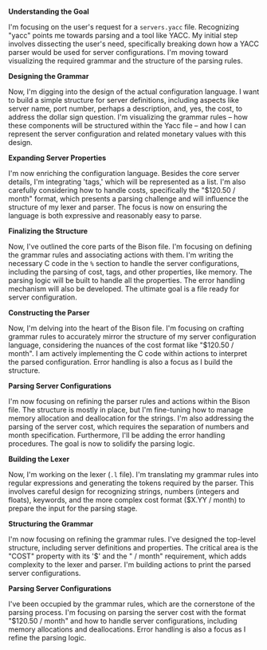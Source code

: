 **Understanding the Goal**

I'm focusing on the user's request for a `servers.yacc` file. Recognizing "yacc" points me towards parsing and a tool like YACC. My initial step involves dissecting the user's need, specifically breaking down how a YACC parser would be used for server configurations. I'm moving toward visualizing the required grammar and the structure of the parsing rules.


**Designing the Grammar**

Now, I'm digging into the design of the actual configuration language. I want to build a simple structure for server definitions, including aspects like server name, port number, perhaps a description, and, yes, the cost, to address the dollar sign question. I'm visualizing the grammar rules – how these components will be structured within the Yacc file – and how I can represent the server configuration and related monetary values with this design.


**Expanding Server Properties**

I'm now enriching the configuration language. Besides the core server details, I'm integrating 'tags,' which will be represented as a list. I'm also carefully considering how to handle costs, specifically the "$120.50 / month" format, which presents a parsing challenge and will influence the structure of my lexer and parser. The focus is now on ensuring the language is both expressive and reasonably easy to parse.


**Finalizing the Structure**

Now, I've outlined the core parts of the Bison file. I'm focusing on defining the grammar rules and associating actions with them. I'm writing the necessary C code in the `%` section to handle the server configurations, including the parsing of cost, tags, and other properties, like memory. The parsing logic will be built to handle all the properties. The error handling mechanism will also be developed. The ultimate goal is a file ready for server configuration.


**Constructing the Parser**

Now, I'm delving into the heart of the Bison file. I'm focusing on crafting grammar rules to accurately mirror the structure of my server configuration language, considering the nuances of the cost format like "$120.50 / month". I am actively implementing the C code within actions to interpret the parsed configuration. Error handling is also a focus as I build the structure.


**Parsing Server Configurations**

I'm now focusing on refining the parser rules and actions within the Bison file. The structure is mostly in place, but I'm fine-tuning how to manage memory allocation and deallocation for the strings. I'm also addressing the parsing of the server cost, which requires the separation of numbers and month specification. Furthermore, I'll be adding the error handling procedures. The goal is now to solidify the parsing logic.


**Building the Lexer**

Now, I'm working on the lexer (`.l` file). I'm translating my grammar rules into regular expressions and generating the tokens required by the parser. This involves careful design for recognizing strings, numbers (integers and floats), keywords, and the more complex cost format ($X.YY / month) to prepare the input for the parsing stage.


**Structuring the Grammar**

I'm now focusing on refining the grammar rules. I've designed the top-level structure, including server definitions and properties. The critical area is the "COST" property with its '$' and the " / month" requirement, which adds complexity to the lexer and parser. I'm building actions to print the parsed server configurations.


**Parsing Server Configurations**

I've been occupied by the grammar rules, which are the cornerstone of the parsing process. I'm focusing on parsing the server cost with the format "$120.50 / month" and how to handle server configurations, including memory allocations and deallocations. Error handling is also a focus as I refine the parsing logic.


